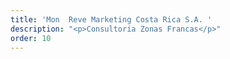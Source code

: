 ```yaml
---
title: 'Mon  Reve Marketing Costa Rica S.A. '
description: "<p>Consultoría Zonas Francas</p>"
order: 10
---
```


